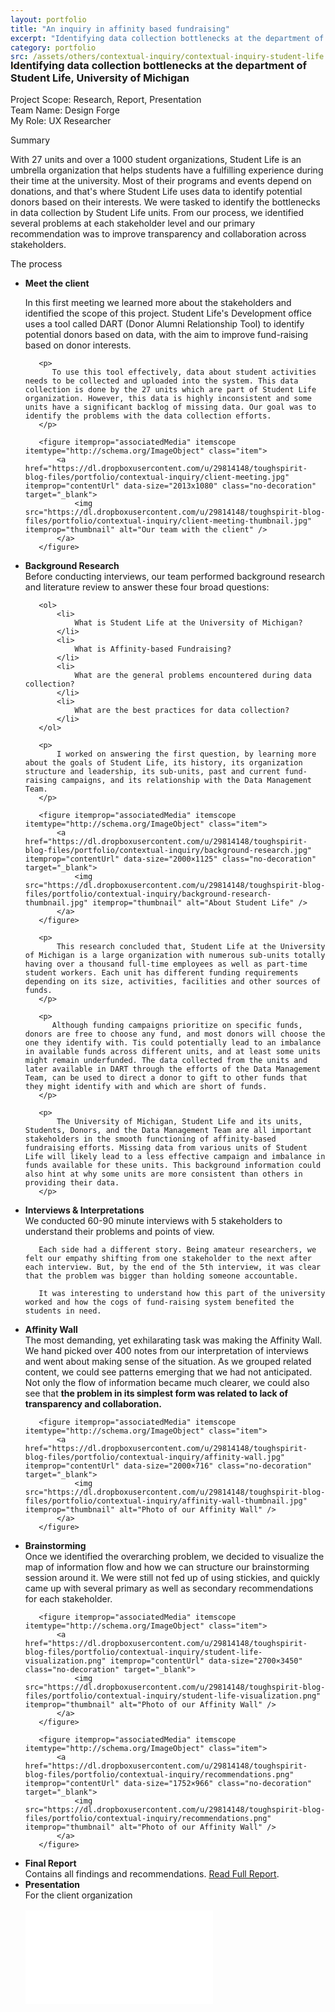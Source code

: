 ```yaml
---
layout: portfolio
title: "An inquiry in affinity based fundraising"
excerpt: "Identifying data collection bottlenecks at the department of Student Life, University of Michigan"
category: portfolio
src: /assets/others/contextual-inquiry/contextual-inquiry-student-life.png
---
```



<h3 class="lead" style="margin-top: -2.1rem;">
    <strong>Identifying data collection bottlenecks</strong> at the department of Student Life, University of Michigan
</h3>

<p class="text-muted">
    Project Scope: Research, Report, Presentation<br>
    Team Name: Design Forge<br>
    My Role: UX Researcher
</p>

<div class="bar"></div>
<label>Summary</label>

With 27 units and over a 1000 student organizations, Student Life is an umbrella organization that helps students have a fulfilling experience during their time at the university. Most of their programs and events depend on donations, and that's where Student Life uses data to identify potential donors based on their interests. We were tasked to identify the bottlenecks in data collection by Student Life units. From our process, we identified several problems at each stakeholder level and our primary recommendation was to improve transparency and collaboration across stakeholders. 

<div class="bar"></div>
<label>The process</label>

<ul class="timeline">
   <li>
       <strong>Meet the client</strong><br>
       <p>
           In this first meeting we learned more about the stakeholders and identified the scope of this project. Student Life's Development office uses a tool called DART (Donor Alumni Relationship Tool) to identify potential donors based on data, with the aim to improve fund-raising based on donor interests.
       </p>
       
       <p>
          To use this tool effectively, data about student activities needs to be collected and uploaded into the system. This data collection is done by the 27 units which are part of Student Life organization. However, this data is highly inconsistent and some units have a significant backlog of missing data. Our goal was to identify the problems with the data collection efforts.
       </p>
       
       <figure itemprop="associatedMedia" itemscope itemtype="http://schema.org/ImageObject" class="item">
           <a href="https://dl.dropboxusercontent.com/u/29814148/toughspirit-blog-files/portfolio/contextual-inquiry/client-meeting.jpg" itemprop="contentUrl" data-size="2013x1080" class="no-decoration" target="_blank">
               <img src="https://dl.dropboxusercontent.com/u/29814148/toughspirit-blog-files/portfolio/contextual-inquiry/client-meeting-thumbnail.jpg" itemprop="thumbnail" alt="Our team with the client" />
           </a>
       </figure>
   </li> 
   <li>
       <strong>Background Research</strong><br>
       Before conducting interviews, our team performed background research and literature review to answer these four broad questions:
       
       <ol>
           <li>
               What is Student Life at the University of Michigan?
           </li>
           <li>
               What is Affinity-based Fundraising?
           </li>
           <li>
               What are the general problems encountered during data collection?
           </li>
           <li>
               What are the best practices for data collection?
           </li>
       </ol>
       
       <p>
           I worked on answering the first question, by learning more about the goals of Student Life, its history, its organization structure and leadership, its sub-units, past and current fund-raising campaigns, and its relationship with the Data Management Team.
       </p>
       
       <figure itemprop="associatedMedia" itemscope itemtype="http://schema.org/ImageObject" class="item">
           <a href="https://dl.dropboxusercontent.com/u/29814148/toughspirit-blog-files/portfolio/contextual-inquiry/background-research.jpg" itemprop="contentUrl" data-size="2000×1125" class="no-decoration" target="_blank">
               <img src="https://dl.dropboxusercontent.com/u/29814148/toughspirit-blog-files/portfolio/contextual-inquiry/background-research-thumbnail.jpg" itemprop="thumbnail" alt="About Student Life" />
           </a>
       </figure>
       
       <p>
           This research concluded that, Student Life at the University of Michigan is a large organization with numerous sub-units totally having over a thousand full-time employees as well as part-time student workers. Each unit has different funding requirements depending on its size, activities, facilities and other sources of funds.
       </p>

       <p>
          Although funding campaigns prioritize on specific funds, donors are free to choose any fund, and most donors will choose the one they identify with. Tis could potentially lead to an imbalance in available funds across different units, and at least some units might remain underfunded. The data collected from the units and later available in DART through the efforts of the Data Management Team, can be used to direct a donor to gift to other funds that they might identify with and which are short of funds. 
       </p>

       <p>
           The University of Michigan, Student Life and its units, Students, Donors, and the Data Management Team are all important stakeholders in the smooth functioning of affinity-based fundraising efforts. Missing data from various units of Student Life will likely lead to a less effective campaign and imbalance in funds available for these units. This background information could also hint at why some units are more consistent than others in providing their data.
       </p>
   </li> 
   <li>
       <strong>Interviews & Interpretations</strong><br>
       We conducted 60-90 minute interviews with 5 stakeholders to understand their problems and points of view. 
       
       Each side had a different story. Being amateur researchers, we felt our empathy shifting from one stakeholder to the next after each interview. But, by the end of the 5th interview, it was clear that the problem was bigger than holding someone accountable. 
       
       It was interesting to understand how this part of the university worked and how the cogs of fund-raising system benefited the students in need.
   </li>
   <li>
       <strong>Affinity Wall</strong><br>
       The most demanding, yet exhilarating task was making the Affinity Wall. We hand picked over 400 notes from our interpretation of interviews and went about making sense of the situation. As we grouped related content, we could see patterns emerging that we had not anticipated. Not only the flow of information became much clearer, we could also see that <strong>the problem in its simplest form was related to lack of transparency and collaboration.</strong>
       
       <figure itemprop="associatedMedia" itemscope itemtype="http://schema.org/ImageObject" class="item">
           <a href="https://dl.dropboxusercontent.com/u/29814148/toughspirit-blog-files/portfolio/contextual-inquiry/affinity-wall.jpg" itemprop="contentUrl" data-size="2000×716" class="no-decoration" target="_blank">
               <img src="https://dl.dropboxusercontent.com/u/29814148/toughspirit-blog-files/portfolio/contextual-inquiry/affinity-wall-thumbnail.jpg" itemprop="thumbnail" alt="Photo of our Affinity Wall" />
           </a>
       </figure>
   </li>
   <li>
       <strong>Brainstorming</strong><br>
       Once we identified the overarching problem, we decided to visualize the map of information flow and how we can structure our brainstorming session around it. We were still not fed up of using stickies, and quickly came up with several primary as well as secondary recommendations for each stakeholder.
              
       <figure itemprop="associatedMedia" itemscope itemtype="http://schema.org/ImageObject" class="item">
           <a href="https://dl.dropboxusercontent.com/u/29814148/toughspirit-blog-files/portfolio/contextual-inquiry/student-life-visualization.png" itemprop="contentUrl" data-size="2700×3450" class="no-decoration" target="_blank">
               <img src="https://dl.dropboxusercontent.com/u/29814148/toughspirit-blog-files/portfolio/contextual-inquiry/student-life-visualization.png" itemprop="thumbnail" alt="Photo of our Affinity Wall" />
           </a>
       </figure>
       
       <figure itemprop="associatedMedia" itemscope itemtype="http://schema.org/ImageObject" class="item">
           <a href="https://dl.dropboxusercontent.com/u/29814148/toughspirit-blog-files/portfolio/contextual-inquiry/recommendations.png" itemprop="contentUrl" data-size="1752×966" class="no-decoration" target="_blank">
               <img src="https://dl.dropboxusercontent.com/u/29814148/toughspirit-blog-files/portfolio/contextual-inquiry/recommendations.png" itemprop="thumbnail" alt="Photo of our Affinity Wall" />
           </a>
       </figure>
   </li>
   <li>
       <strong>Final Report</strong><br>
       Contains all findings and recommendations. <a href="/assets/others/contextual-inquiry/Final Report - Student Life - by Design Forge.pdf" target="_blank">Read Full Report</a>.
   </li>
   <li>
       <strong>Presentation</strong><br>
       For the client organization
       <!-- 4:3 aspect ratio -->
       <div class="embed-responsive embed-responsive-4by3" style="padding-bottom: 73.8%; margin-top: 1rem;">
         <iframe class="embed-responsive-item" 
             src="//www.slideshare.net/slideshow/embed_code/key/mbTgLGkT1z3RDZ"
             frameborder="0" webkitallowfullscreen mozallowfullscreen allowfullscreen
             marginwidth="0" marginheight="0" scrolling="no"></iframe>
       </div>
       
   </li>
</ul>


<style>
figure {
    margin: 1rem 0;
}
</style>
